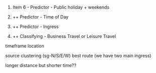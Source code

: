 


1. Item 6 - Predictor - Public holiday + weekends
2. ++ Predictor - Time of Day
3. ++ Predictor - Ingress

4. ++ Classifying - Business Travel or Leisure Travel



timeframe
location

source clustering (sg-N/S/E/W)
best route (we have two main ingress)


longer distance but shorter time??